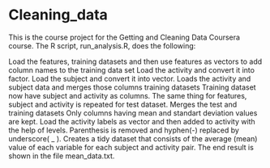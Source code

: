 # Cleaning_data

This is the course project for the Getting and Cleaning Data Coursera course. The R script, run_analysis.R, does the following:

Load the features, training datasets and then use features as vectors to add column names to the training data set
Load the activity and convert it into factor.
Load the subject and convert it into vector.
Loads the activity and subject data and merges those columns training datasets
Training dataset now have subject and activity as columns.
The same thing for features, subject and activity is repeated for test dataset.
Merges the test and training datasets
Only columns having mean and standart deviation values are kept.
Load the activity labels as vector and then added to activity with the help of levels.
Parenthesis is removed and hyphen(-) replaced by underscore( _ ).
Creates a tidy dataset that consists of the average (mean) value of each variable for each subject and activity pair.
The end result is shown in the file mean_data.txt.

